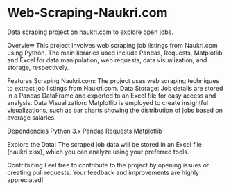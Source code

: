 # Web-Scraping-Naukri.com
Data scraping project on naukri.com to explore open jobs.

Overview
This project involves web scraping job listings from Naukri.com using Python. The main libraries used include Pandas, Requests, Matplotlib, and Excel for data manipulation, web requests, data visualization, and storage, respectively.

Features
Scraping Naukri.com: The project uses web scraping techniques to extract job listings from Naukri.com.
Data Storage: Job details are stored in a Pandas DataFrame and exported to an Excel file for easy access and analysis.
Data Visualization: Matplotlib is employed to create insightful visualizations, such as bar charts showing the distribution of jobs based on average salaries.

Dependencies
Python 3.x
Pandas
Requests
Matplotlib

Explore the Data:
The scraped job data will be stored in an Excel file (naukri.xlsx), which you can analyze using your preferred tools.

Contributing
Feel free to contribute to the project by opening issues or creating pull requests. Your feedback and improvements are highly appreciated!
